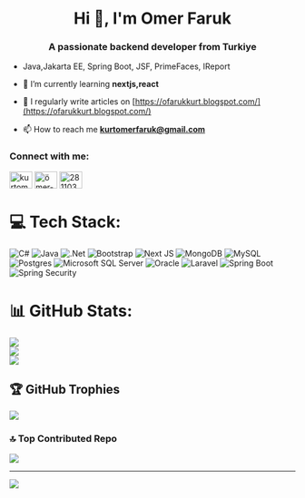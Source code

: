<h1 align="center">Hi 👋, I'm Omer Faruk</h1>
<h3 align="center">A passionate backend developer from Turkiye</h3>

- Java,Jakarta EE, Spring Boot, JSF, PrimeFaces, IReport

- 🌱 I’m currently learning **nextjs,react**

- 📝 I regularly write articles on [https://ofarukkurt.blogspot.com/](https://ofarukkurt.blogspot.com/)

- 📫 How to reach me **kurtomerfaruk@gmail.com**


<h3 align="left">Connect with me:</h3>
<p align="left">
<a href="https://twitter.com/kurtomerfaruk1" target="blank"><img align="center" src="https://raw.githubusercontent.com/rahuldkjain/github-profile-readme-generator/master/src/images/icons/Social/twitter.svg" alt="kurtomerfaruk1" height="30" width="40" /></a>
<a href="https://linkedin.com/in/ömer-faruk-kurt-7930a595" target="blank"><img align="center" src="https://raw.githubusercontent.com/rahuldkjain/github-profile-readme-generator/master/src/images/icons/Social/linked-in-alt.svg" alt="ömer-faruk-kurt-7930a595" height="30" width="40" /></a>
<a href="https://stackoverflow.com/users/2811033" target="blank"><img align="center" src="https://raw.githubusercontent.com/rahuldkjain/github-profile-readme-generator/master/src/images/icons/Social/stack-overflow.svg" alt="2811033" height="30" width="40" /></a>
</p>


# 💻 Tech Stack:
![C#](https://img.shields.io/badge/c%23-%23239120.svg?style=for-the-badge&logo=csharp&logoColor=white) 
![Java](https://img.shields.io/badge/java-%23ED8B00.svg?style=for-the-badge&logo=openjdk&logoColor=white) 
![.Net](https://img.shields.io/badge/.NET-5C2D91?style=for-the-badge&logo=.net&logoColor=white) 
![Bootstrap](https://img.shields.io/badge/bootstrap-%238511FA.svg?style=for-the-badge&logo=bootstrap&logoColor=white) 
![Next JS](https://img.shields.io/badge/Next-black?style=for-the-badge&logo=next.js&logoColor=white)
![MongoDB](https://img.shields.io/badge/MongoDB-%234ea94b.svg?style=for-the-badge&logo=mongodb&logoColor=white) 
![MySQL](https://img.shields.io/badge/mysql-4479A1.svg?style=for-the-badge&logo=mysql&logoColor=white) 
![Postgres](https://img.shields.io/badge/postgres-%23316192.svg?style=for-the-badge&logo=postgresql&logoColor=white)
![Microsoft SQL Server](https://custom-icon-badges.demolab.com/badge/Microsoft%20SQL%20Server-CC2927?style=for-the-badge&logo=mssqlserver-white&logoColor=white)
![Oracle](https://custom-icon-badges.demolab.com/badge/Oracle-F80000?style=for-the-badge&logo=oracle&logoColor=fff)
![Laravel](https://img.shields.io/badge/Laravel-%23FF2D20.svg?style=for-the-badge&logo=laravel&logoColor=white)
![Spring Boot](https://img.shields.io/badge/Spring%20Boot-6DB33F?style=for-the-badge&logo=springboot&logoColor=fff)
![Spring Security](https://img.shields.io/badge/Spring%20Security-6DB33F?style=for-the-badge&logo=springsecurity&logoColor=fff)



# 📊 GitHub Stats:
![](https://github-readme-stats.vercel.app/api?username=kurtomerfaruk&theme=dark&hide_border=true&include_all_commits=false&count_private=true)<br/>
![](https://nirzak-streak-stats.vercel.app/?user=kurtomerfaruk&theme=dark&hide_border=true)<br/>
![](https://github-readme-stats.vercel.app/api/top-langs/?username=kurtomerfaruk&theme=dark&hide_border=true&include_all_commits=false&count_private=true&layout=compact)

## 🏆 GitHub Trophies
![](https://github-profile-trophy.vercel.app/?username=kurtomerfaruk&theme=radical&no-frame=false&no-bg=true&margin-w=4)

### 🔝 Top Contributed Repo
![](https://github-contributor-stats.vercel.app/api?username=kurtomerfaruk&limit=5&theme=dark&combine_all_yearly_contributions=true)

---
[![](https://visitcount.itsvg.in/api?id=kurtomerfaruk&icon=0&color=0)](https://visitcount.itsvg.in)
